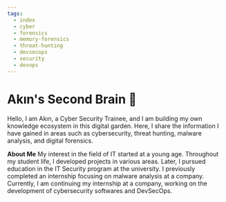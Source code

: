 ```yaml
---
tags:
  - index
  - cyber
  - forensics
  - memory-forensics
  - threat-hunting
  - devsecops
  - security
  - devops
---
```

# Akın's Second Brain 🧠

Hello, I am Akın, a Cyber Security Trainee, and I am building my own knowledge ecosystem in this digital garden. Here, I share the information I have gained in areas such as cybersecurity, threat hunting, malware analysis, and digital forensics.

**About Me** 
My interest in the field of IT started at a young age. Throughout my student life, I developed projects in various areas. Later, I pursued education in the IT Security program at the university. I previously completed an internship focusing on malware analysis at a company. Currently, I am continuing my internship at a company, working on the development of cybersecurity softwares and DevSecOps.

